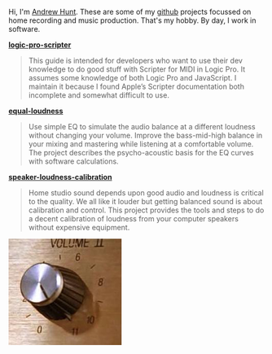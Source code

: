 Hi, I'm <a href='https://andrewhunt.com.au'>Andrew Hunt</a>. These are some of my <a href='https://github.com/andrewjhunt'>github</a> projects focussed on home recording and music production. That's my hobby. By day, I work in software.

**[logic-pro-scripter](https://andrewjhunt.github.io/logic-pro-scripter/)**

> This guide is intended for developers who want to use their dev knowledge to do good stuff with Scripter for MIDI in Logic Pro. It assumes some knowledge of both Logic Pro and JavaScript. I maintain it because I found Apple’s Scripter documentation both incomplete and somewhat difficult to use.

**[equal-loudness](https://andrewjhunt.github.io/equal-loudness)**

> Use simple EQ to simulate the audio balance at a different loudness without changing your volume. Improve the bass-mid-high balance in your mixing and mastering while listening at a comfortable volume.  The project describes the psycho-acoustic basis for the EQ curves with software calculations.

**[speaker-loudness-calibration](https://andrewjhunt.github.io/speaker-loudness-calibration)**

> Home studio sound depends upon good audio and loudness is critical to the quality. We all like it louder but getting balanced sound is about calibration and control. This project provides the tools and steps to do a decent calibration of loudness from your computer speakers without expensive equipment.


![Nigel Tufnel: "These go to eleven"](https://github.com/andrewjhunt/speaker-loudness-calibration/raw/main/images/volume11.jpg)
